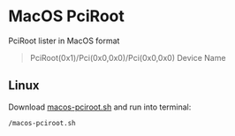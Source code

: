 # MacOS PciRoot
PciRoot lister in MacOS format 
> PciRoot(0x1)/Pci(0x0,0x0)/Pci(0x0,0x0) Device Name

## Linux
Download [macos-pciroot.sh](macos-pciroot.sh) and run into terminal:
```
/macos-pciroot.sh
```
